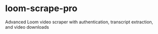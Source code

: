 # loom-scrape-pro
Advanced Loom video scraper with authentication, transcript extraction, and video downloads
